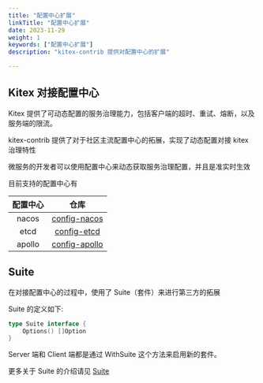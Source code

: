 ```yaml
---
title: "配置中心扩展"
linkTitle: "配置中心扩展"
date: 2023-11-29
weight: 1
keywords: ["配置中心扩展"]
description: "kitex-contrib 提供对配置中心的扩展"

---
```


## Kitex 对接配置中心

Kitex 提供了可动态配置的服务治理能力，包括客户端的超时、重试、熔断，以及服务端的限流。

kitex-contrib 提供了对于社区主流配置中心的拓展，实现了动态配置对接 kitex 治理特性

微服务的开发者可以使用配置中心来动态获取服务治理配置，并且是准实时生效

目前支持的配置中心有

|  配置中心  |                               仓库                                |
|:------:|:---------------------------------------------------------------:|
| nacos  |  [config-nacos](https://github.com/kitex-contrib/config-nacos)  |
|  etcd  |   [config-etcd](https://github.com/kitex-contrib/config-etcd)   |
| apollo | [config-apollo](https://github.com/kitex-contrib/config-apollo) |

## Suite

在对接配置中心的过程中，使用了 Suite（套件）来进行第三方的拓展

Suite 的定义如下:
```go
type Suite interface {
    Options() []Option
}
```
Server 端和 Client 端都是通过 WithSuite 这个方法来启用新的套件。

更多关于 Suite 的介绍请见 [Suite](../../framework-exten/suite.md)
